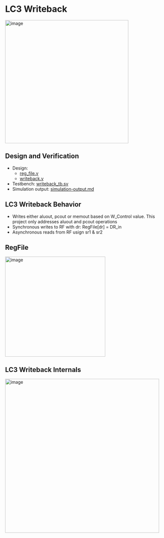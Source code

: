 # LC3 Writeback
<img src="https://github.com/coolnikitav/coding-lessons/assets/30304422/42af1a34-6314-4213-843d-64c6270d85e4" alt="image" width="400"/>

## Design and Verification
- Design:
  - [reg_file.v](reg_file.v)
  - [writeback.v](writeback.v)
- Testbench: [writeback_tb.sv](writeback_tb.sv)
- Simulation output: [simulation-output.md](writeback_simulation_output.md)

## LC3 Writeback Behavior
- Writes either aluout, pcout or memout based on W_Control value. This project only addresses aluout and pcout operations
- Synchronous writes to RF with dr: RegFile[dr] = DR_in
- Asynchronous reads from RF usign sr1 & sr2

## RegFile
<img src="https://github.com/coolnikitav/coding-lessons/assets/30304422/571263a9-298d-4e3d-8583-f816980c0bf8" alt="image" width="325"/>

## LC3 Writeback Internals
<img src="https://github.com/coolnikitav/coding-lessons/assets/30304422/d7c9fe6a-575b-4bf6-a625-5b9a02ed9dc1" alt="image" width="500"/>
